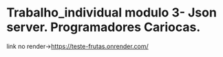 # Trabalho_individual modulo 3- Json server. Programadores Cariocas.
link no render->https://teste-frutas.onrender.com/
